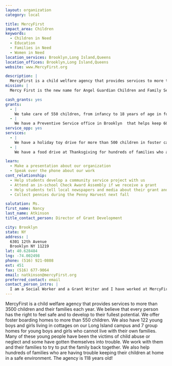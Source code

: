 ```yaml
---
layout: organization
category: local

title: MercyFirst
impact_area: Children
keywords: 
  - Children in Need
  - Education
  - Families in Need
  - Women in Need
location_services: Brooklyn,Long Island,Queens
location_offices: Brooklyn,Long Island,Queens
website: www.MercyFirst.org

description: |
  MercyFirst is a child welfare agency that provides services to more than 3500 children and their families each year.  We believe that every person has the right to feel safe and to develop to their fullest potential.  We offer foster boarding homes to more than 550 children.  We also have 122 young boys and girls living in cottages on our Long Island campus and 7 group homes for young boys and girls who cannot live with their own families.  Many of these young people have been the victims of child abuse or neglect and some have gotten themselves into trouble.  We work with them and their families to try to put the family back together.  We also help hundreds of families who are having trouble keeping their children at home in a safe environment.  The agency is 118 years old!                                                          
mission: |
  Mercy First is the new name for Angel Guardian Children and Family Services. Our mission for 104 years has been to provide a community of care for children and families in crisis, for their dignity now and the promise of the future. WE are guided in this critical work by the philosophy that the family is the primary unit of society and that all children are entitled to love, safety and a permanent home. Mercy first works to strengthen families and to ensure that no child ever has to be alone, afraid or unloved.

cash_grants: yes
grants: 
  - |
    We take care of 550 children, from infancy to 18 years of age in foster homes throughout Brooklyn and Queens.  A grant of $500 would help us to pay for school supplies, toys, recreation and educational activities for these children.
  - |
    We have a Preventive Service office in Brooklyn  that helps keep 60 families each year, who are having problems, together.  We provide services so that the children in these families can stay at home and not have to move to a foster home.  A $400. grant for this program would be used to help these families provide properly for their children.  For example, it could be used to pay heating/electric bills, for emergency food, diapers, or for medicine etc.
service_opp: yes
services: 
  - |
    We have a holiday toy drive for more than 500 children in foster care in Brooklyn and Queens each year.
  - |
    We have a food drive at Thanksgiving for hundreds of families who are in need.

learn: 
  - Make a presentation about our organization
  - Speak over the phone about our work
cont_relationship: 
  - Help students develop a community service project with us
  - Attend an in-school Check Award Assembly if we receive a grant
  - Help students tell local newspapers and media about their grant and/or project with us
  - Collect pennies during the Penny Harvest next fall

salutation: Ms.
first_name: Nancy
last_name: Atkinson
title_contact_person: Director of Grant Development

city: Brooklyn
state: NY
address: |
  6301 12th Avenue  
  Brooklyn NY 11219
lat: 40.628484
lng: -74.002498
phone: (516) 921-0808
ext: 451
fax: (516) 677-9064
email: natkinson@mercyFirst.org
preferred_contact: email
contact_person_intro: |
  I am a Social Worker and a Grant Writer and I have worked at MercyFirst for more than 33 years.  I completed an application for a school a few years ago and we were awarded a grant to help a seriously disabled young foster child who needed a special bed.  Our children need so much help and it is great to know that so many children in New York City are willing to help them.
---
```

MercyFirst is a child welfare agency that provides services to more than 3500 children and their families each year.  We believe that every person has the right to feel safe and to develop to their fullest potential.  We offer foster boarding homes to more than 550 children.  We also have 122 young boys and girls living in cottages on our Long Island campus and 7 group homes for young boys and girls who cannot live with their own families.  Many of these young people have been the victims of child abuse or neglect and some have gotten themselves into trouble.  We work with them and their families to try to put the family back together.  We also help hundreds of families who are having trouble keeping their children at home in a safe environment.  The agency is 118 years old!                                                          